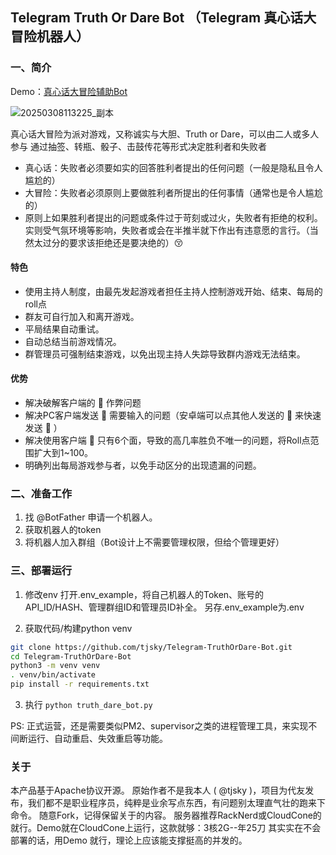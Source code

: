 ##  Telegram Truth Or Dare Bot （Telegram 真心话大冒险机器人）

### 一、简介

Demo：[真心话大冒险辅助Bot](https://t.me/zh_sexting_TOD_bot)

![20250308113225_副本](https://github.com/user-attachments/assets/ba7d462b-ce2e-46d0-9dd1-74651a2e19a6)



真心话大冒险为派对游戏，又称诚实与大胆、Truth or Dare，可以由二人或多人参与
通过抽签、转瓶、骰子、击鼓传花等形式决定胜利者和失败者
- 真心话：失败者必须要如实的回答胜利者提出的任何问题（一般是隐私且令人尴尬的）
- 大冒险：失败者必须原则上要做胜利者所提出的任何事情（通常也是令人尴尬的）
- 原则上如果胜利者提出的问题或条件过于苛刻或过火，失败者有拒绝的权利。实则受气氛环境等影响，失败者或会在半推半就下作出有违意愿的言行。（当然太过分的要求该拒绝还是要决绝的）😚

#### 特色
- 使用主持人制度，由最先发起游戏者担任主持人控制游戏开始、结束、每局的roll点
- 群友可自行加入和离开游戏。
- 平局结果自动重试。
- 自动总结当前游戏情况。
- 群管理员可强制结束游戏，以免出现主持人失踪导致群内游戏无法结束。

#### 优势
- 解决破解客户端的 🎲 作弊问题
- 解决PC客户端发送 🎲 需要输入的问题（安卓端可以点其他人发送的 🎲 来快速发送 🎲 ）
- 解决使用客户端 🎲 只有6个面，导致的高几率胜负不唯一的问题，将Roll点范围扩大到1~100。
- 明确列出每局游戏参与者，以免手动区分的出现遗漏的问题。

### 二、准备工作

1. 找 @BotFather 申请一个机器人。
2. 获取机器人的token
3. 将机器人加入群组（Bot设计上不需要管理权限，但给个管理更好）

### 三、部署运行
1. 修改env
打开.env_example，将自己机器人的Token、账号的API_ID/HASH、管理群组ID和管理员ID补全。 另存.env_example为.env

2. 获取代码/构建python venv
   
```bash
git clone https://github.com/tjsky/Telegram-TruthOrDare-Bot.git
cd Telegram-TruthOrDare-Bot
python3 -m venv venv
. venv/bin/activate
pip install -r requirements.txt
```

3. 执行
`python truth_dare_bot.py`

PS: 正式运营，还是需要类似PM2、supervisor之类的进程管理工具，来实现不间断运行、自动重启、失效重启等功能。

### 关于
本产品基于Apache协议开源。
原始作者不是我本人 ( @tjsky )，项目为代友发布，我们都不是职业程序员，纯粹是业余写点东西，有问题别太理直气壮的跑来下命令。
随意Fork，记得保留关于的内容。
服务器推荐RackNerd或CloudCone的就行。Demo就在CloudCone上运行，这款就够：3核2G--年25刀
其实实在不会部署的话，用Demo 就行，理论上应该能支撑挺高的并发的。
